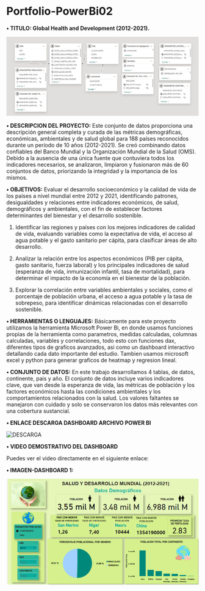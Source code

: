 # Portfolio-PowerBi02

**•	TITULO: Global Health and Development (2012-2021).**

![DIAGRAMA](https://github.com/pocolus/Portfolio-PowerBi02/blob/main/DER.png)

**•	DESCRIPCION DEL PROYECTO:** Este conjunto de datos proporciona una descripción general completa y curada de las métricas demográficas, económicas, ambientales y de salud global para 188 países reconocidos durante un período de 10 años (2012-2021). Se creó combinando datos confiables del Banco Mundial y la Organización Mundial de la Salud (OMS). Debido a la ausencia de una única fuente que contuviera todos los indicadores necesarios, se analizaron, limpiaron y fusionaron más de 60 conjuntos de datos, priorizando la integridad y la importancia de los mismos.

**•	OBJETIVOS:** Evaluar el desarrollo socioeconómico y la calidad de vida de los países a nivel mundial entre 2012 y 2021, identificando patrones, desigualdades y relaciones entre indicadores económicos, de salud, demográficos y ambientales, con el fin de establecer factores determinantes del bienestar y el desarrollo sostenible.

1. Identificar las regiones y países con los mejores indicadores de calidad de vida, evaluando variables como la expectativa de vida, el acceso al agua potable y el gasto sanitario per cápita, para clasificar áreas de alto desarrollo.

2. Analizar la relación entre los aspectos económicos (PIB per cápita, gasto sanitario, fuerza laboral) y los principales indicadores de salud (esperanza de vida, inmunización infantil, tasa de mortalidad), para determinar el impacto de la economía en el bienestar de la población.

3. Explorar la correlación entre variables ambientales y sociales, como el porcentaje de población urbana, el acceso a agua potable y la tasa de sobrepeso, para identificar dinámicas relacionadas con el desarrollo sostenible.

**•	HERRAMIENTAS O LENGUAJES:** Básicamente para este proyecto utilizamos la herramienta Microsoft Power Bi, en donde usamos funciones propias de la herramienta como parametros, medidas calculadas, columnas calculadas, variables y correlaciones, todo esto con funciones dax, diferentes tipos de graficos avanzados, asi como un dashboard interactivo detallando cada dato importante del estudio. Tambien usamos microsoft excel y python para generar graficos de heatmap y regresion lineal.

**•	CONJUNTO DE DATOS:** En este trabajo desarrollamos 4 tablas, de datos, continente, pais y año. El conjunto de datos incluye varios indicadores clave, que van desde la esperanza de vida, las métricas de población y los factores económicos hasta las condiciones ambientales y los comportamientos relacionados con la salud. Los valores faltantes se manejaron con cuidado y solo se conservaron los datos más relevantes con una cobertura sustancial.

**• ENLACE DESCARGA DASHBOARD ARCHIVO POWER BI**

![DESCARGA](https://github.com/pocolus/Portfolio-PowerBi02/blob/main/Proyecto2.pbix)

**• VIDEO DEMOSTRATIVO DEL DASHBOARD**

Puedes ver el video directamente en el siguiente enlace:  


**•	IMAGEN-DASHBOARD 1:**

![IMAGEN1](https://github.com/pocolus/Portfolio-PowerBi02/blob/e02bbcd0b0ac0c778ea7bda96a4ad9a8a7d15eef/1.png)


